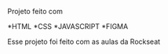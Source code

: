 Projeto feito com

*HTML 
*CSS
*JAVASCRIPT
*FIGMA


Esse projeto foi feito com as aulas da Rockseat 